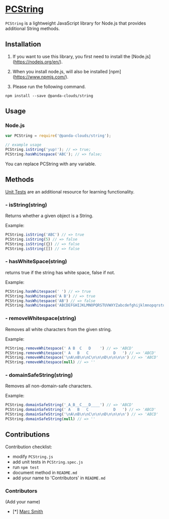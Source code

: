 
[PCString](http://pandaclouds.com)
=========

`PCString` is a lightweight JavaScript library for Node.js that provides additional String methods.


Installation
------------

1. If you want to use this library, you first need to install the [Node.js] (https://nodejs.org/en/).

2. When you install node.js, will also be installed [npm] (https://www.npmjs.com/).

3. Please run the following command.

```
npm install --save @panda-clouds/string
```

Usage
-----

### Node.js

```javascript
var PCString = require('@panda-clouds/string');

// example usage
PCString.isString('yup!'); // => true;
PCString.hasWhitespace('ABC'); // => false;
```

You can replace PCString with any variable.


Methods
-------

[Unit Tests] are an additional resource for learning functionality.

### - isString(string)

Returns whether a given object is a String.

Example:

```javascript
PCString.isString('ABC') // => true
PCString.isString(5) // => false
PCString.isString({}) // => false
PCString.isString([]) // => false
```

### - hasWhiteSpace(string)

returns true if the string has white space, false if not.


Example:

```javascript
PCString.hasWhitespace(' ') // => true
PCString.hasWhitespace('A B') // => true
PCString.hasWhitespace('AB') // => false
PCString.hasWhitespace('ABCDEFGHIJKLMNOPQRSTUVWXYZabcdefghijklmnopqrstuvwxyz0123456789-!@#$%^&*()') // => false
```


### - removeWhitespace(string)

Removes all white characters from the given string.

Example:

```javascript
PCString.removeWhitespace(' A B  C   D    ') // => 'ABCD'
PCString.removeWhitespace('	A	B	C			D	') // => 'ABCD'
PCString.removeWhitespace('\nA\nB\n\nC\n\n\nD\n\n\n\n') // => 'ABCD'
PCString.removeWhitespace(null) // => ''
```

### - domainSafeString(string)

Removes all non-domain-safe characters.

Example:

```javascript
PCString.domainSafeString('_A_B__C___D____') // => 'ABCD'
PCString.domainSafeString('	A	B	C			D	') // => 'ABCD'
PCString.domainSafeString('\nA\nB\n\nC\n\n\nD\n\n\n\n') // => 'ABCD'
PCString.domainSafeString(null) // => ''
```


Contributions
-------------

Contribution checklist:
- modify `PCString.js`
- add unit tests in `PCString.spec.js`
- run `npm test`
- document method in `README.md`
- add your name to 'Contributors' in `README.md`


### Contributors

(Add your name)

- [*] [Marc Smith](https://github.com/mrmarcsmith)


[Unit Tests]: https://github.com/panda-clouds/string/blob/master/spec/PCString.spec.js
